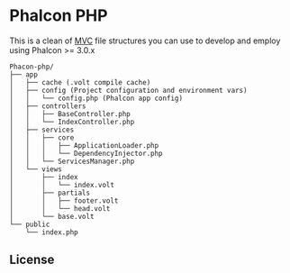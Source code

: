 # Phalcon PHP

This is a clean of [MVC][mvc-pattern] file structures you can use to develop and employ using Phalcon >= 3.0.x

```
Phacon-php/
├── app
│   ├── cache (.volt compile cache)
│   ├── config (Project configuration and environment vars)
│   │   └── config.php (Phalcon app config)
│   ├── controllers
│   │   ├── BaseController.php
│   │   └── IndexController.php
│   ├── services
│   │   ├── core
│   │   │   ├── ApplicationLoader.php
│   │   │   └── DependencyInjector.php
│   │   └── ServicesManager.php
│   └── views
│       ├── index
│       │   └── index.volt
│       ├── partials
│       │   ├── footer.volt
│       │   └── head.volt
│       └── base.volt
└── public
    └── index.php
```

## License

[devtools]: https://github.com/phalcon/phalcon-devtools
[mvc-pattern]: https://en.wikipedia.org/wiki/Model–view–controller
